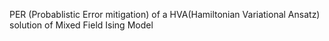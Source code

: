 PER (Probablistic Error mitigation) of a HVA(Hamiltonian Variational Ansatz) solution of Mixed Field Ising Model
